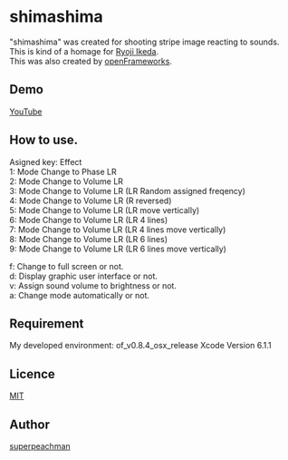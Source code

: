 shimashima
====

"shimashima" was created for shooting stripe image reacting to sounds.  
This is kind of a homage for [Ryoji Ikeda](http://www.ryojiikeda.com/).  
This was also created by [openFrameworks](http://www.openframeworks.cc/).  

## Demo

[YouTube](https://www.youtube.com/watch?v=3mMqRqEbx2o)

## How to use.

Asigned key: Effect  
1: Mode Change to Phase LR  
2: Mode Change to Volume LR  
3: Mode Change to Volume LR (LR Random assigned freqency)  
4: Mode Change to Volume LR (R reversed)  
5: Mode Change to Volume LR (LR move vertically)  
6: Mode Change to Volume LR (LR 4 lines)  
7: Mode Change to Volume LR (LR 4 lines move vertically)  
8: Mode Change to Volume LR (LR 6 lines)  
9: Mode Change to Volume LR (LR 6 lines move vertically)  

f: Change to full screen or not.  
d: Display graphic user interface or not.  
v: Assign sound volume to brightness or not.  
a: Change mode automatically or not.  

## Requirement

My developed environment:
of_v0.8.4_osx_release
Xcode Version 6.1.1

## Licence

[MIT](https://github.com/tcnksm/tool/blob/master/LICENCE)

## Author

[superpeachman](https://github.com/superpeachman)
